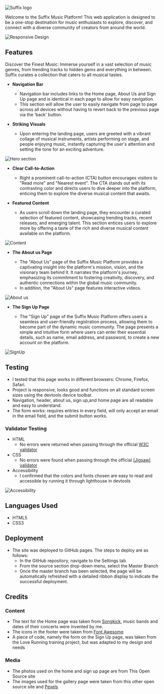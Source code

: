 ![Suffix logo](images/Group-13.png)

Welcome to the Suffix Music Platform! This web application is designed to be a one-stop destination for music enthusiasts to explore, discover, and connect with a diverse community of creators from around the world.

![Responsive Design](images/responsive-website.png)
## Features 

Discover the Finest Music: Immerse yourself in a vast selection of music genres, from trending tracks to hidden gems and everything in between. Suffix curates a collection that caters to all musical tastes.

- __Navigation Bar__

    - Navigation bar includes links to the Home page, About Us and Sign Up page and is identical in each page to allow for easy navigation. 
    - This section will allow the user to easily navigate from page to page across all devices without having to revert back to the previous page via the ‘back’ button.

- __Striking Visuals__

    - Upon entering the landing page, users are greeted with a vibrant collage of musical instruments, artists performing on stage, and people enjoying music, instantly capturing the user's attention and setting the tone for an exciting adventure.

![Hero section](images/hero-section.png)

- __Clear Call-to-Action__
    - Right a prominent call-to-action (CTA) button encourages visitors to "Read more" and "Nearest event". The CTA stands out with its contrasting color and directs users to dive deeper into the platform, enticing them to explore the diverse musical content that awaits.  

- __Featured Content__

    - As users scroll down the landing page, they encounter a curated selection of featured content, showcasing trending tracks, recent releases, and emerging talent. This section entices users to explore more by offering a taste of the rich and diverse musical content available on the platform.  
    
![Content](images/content.png)

- __The About us Page__

    - The "About Us" page of the Suffix Music Platform provides a captivating insight into the platform's mission, vision, and the visionary team behind it. It narrates the platform's journey, emphasizing its commitment to fostering creativity, discovery, and authentic connections within the global music community. 
    - In addition, the "About Us" page features interactive videos. 

![About us](images/about-page.png)

- __The Sign Up Page__

    - The "Sign Up" page of the Suffix Music Platform offers users a seamless and user-friendly registration process, allowing them to become part of the dynamic music community. The page presents a simple and intuitive form where users can enter their essential details, such as name, email address, and password, to create a new account on the platform.

![SignUp](images/signup-page.png)

## Testing 

- I tested that this page works in different browsers: Chrome, Firefox, Safari.
- Project is responsive, looks good and functions on all standard screen sizes using the devtools device toolbar.
- Navigation, header, about us, sign up,and home page are all readable and easy to understand.
- The form works: requires entries in every field, will only accept an email in the email field, and the submit button works.

### Validator Testing 

- HTML
  - No errors were returned when passing through the official [W3C validator](https://validator.w3.org/nu/?doc=https%3A%2F%2Fcode-institute-org.github.io%2Flove-running-2.0%2Findex.html)
- CSS
  - No errors were found when passing through the official [(Jigsaw) validator](https://jigsaw.w3.org/css-validator/validator?uri=https%3A%2F%2Fvalidator.w3.org%2Fnu%2F%3Fdoc%3Dhttps%253A%252F%252Fcode-institute-org.github.io%252Flove-running-2.0%252Findex.html&profile=css3svg&usermedium=all&warning=1&vextwarning=&lang=en#css)
- Accessibility
    - I confirmed that the colors and fonts chosen are easy to read and accessible by running it through lighthouse in devtools  

![Accessibility](images/lighthouse-dekstop.png)


## Languages Used

- HTML5
- CSS3


## Deployment 

- The site was deployed to GitHub pages. The steps to deploy are as follows: 
  - In the GitHub repository, navigate to the Settings tab 
  - From the source section drop-down menu, select the Master Branch
  - Once the master branch has been selected, the page will be automatically refreshed with a detailed ribbon display to indicate the successful deployment. 

## Credits 

### Content 

- The text for the Home page was taken from [Songkick](https://www.songkick.com/festivals/countries/ie), music bands and dates of their concerts were invented by me.
- The icons in the footer were taken from [Font Awesome](https://fontawesome.com/)
- A piece of code, namely the form on the Sign Up page, was taken from the Love Running training project, but was adapted to my design and needs

### Media

- The photos used on the home and sign up page are from This Open Source site
- The images used for the gallery page were taken from this other open source site and [Pexels](https://www.pexels.com/)


